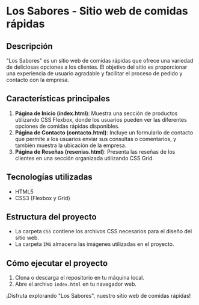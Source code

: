 # Los Sabores - Sitio web de comidas rápidas

## Descripción
"Los Sabores" es un sitio web de comidas rápidas que ofrece una variedad de deliciosas opciones a los clientes. El objetivo del sitio es proporcionar una experiencia de usuario agradable y facilitar el proceso de pedido y contacto con la empresa.

## Características principales
1. **Página de Inicio (index.html)**: Muestra una sección de productos utilizando CSS Flexbox, donde los usuarios pueden ver las diferentes opciones de comidas rápidas disponibles.
2. **Página de Contacto (contacto.html)**: Incluye un formulario de contacto que permite a los usuarios enviar sus consultas o comentarios, y también muestra la ubicación de la empresa.
3. **Página de Reseñas (resenias.html)**: Presenta las reseñas de los clientes en una sección organizada utilizando CSS Grid.

## Tecnologías utilizadas
- HTML5
- CSS3 (Flexbox y Grid)

## Estructura del proyecto
- La carpeta `CSS` contiene los archivos CSS necesarios para el diseño del sitio web.
- La carpeta `IMG` almacena las imágenes utilizadas en el proyecto.

## Cómo ejecutar el proyecto
1. Clona o descarga el repositorio en tu máquina local.
2. Abre el archivo `index.html` en tu navegador web.

¡Disfruta explorando "Los Sabores", nuestro sitio web de comidas rápidas!